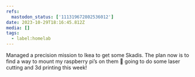 ```yaml
---
refs:
  mastodon_status: ['111319672802536012']
date: 2023-10-29T18:16:45.812Z
media: []
tags:
  - label:homelab
---
```


<p>Managed a precision mission to Ikea to get some Skadis. The plan now is to find a way to mount my raspberry pi’s on them 😬 going to do some laser cutting and 3d printing this week!  </p>
